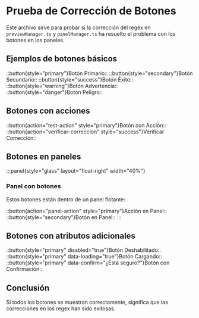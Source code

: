 # Prueba de Corrección de Botones

Este archivo sirve para probar si la corrección del regex en `previewManager.ts` y `panelManager.ts` ha resuelto el problema con los botones en los paneles.

## Ejemplos de botones básicos

::button{style="primary"}Botón Primario::
::button{style="secondary"}Botón Secundario::
::button{style="success"}Botón Éxito::
::button{style="warning"}Botón Advertencia::
::button{style="danger"}Botón Peligro::

## Botones con acciones

::button{action="test-action" style="primary"}Botón con Acción::
::button{action="verificar-correccion" style="success"}Verificar Corrección::

## Botones en paneles

:::panel{style="glass" layout="float-right" width="40%"}
### Panel con botones

Estos botones están dentro de un panel flotante:

::button{action="panel-action" style="primary"}Acción en Panel::
::button{style="secondary"}Botón en Panel::
:::

## Botones con atributos adicionales

::button{style="primary" disabled="true"}Botón Deshabilitado::
::button{style="primary" data-loading="true"}Botón Cargando::
::button{style="primary" data-confirm="¿Está seguro?"}Botón con Confirmación::

## Conclusión

Si todos los botones se muestran correctamente, significa que las correcciones en los regex han sido exitosas. 